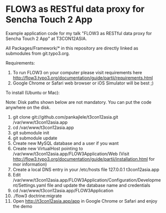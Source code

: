 FLOW3 as RESTful data proxy for Sencha Touch 2 App
==================================================

Example application code for my talk "FLOW3 as RESTful data proxy for Sencha Touch 2 App" at T3CON12ASIA.

All Packages/Framework/* in this repository are directly linked as submodules from git.typo3.org.

Requirements:

1. To run FLOW3 on your computer please visit requirements here http://flow3.typo3.org/documentation/guide/partii/requirements.html
2. Google Chrome or Safari web browser or iOS Simulator will be best ;)

To install (Ubuntu or Mac):

Note: Disk paths shown below are not mandatory. You can put the code anywhere on the disk.

1. git clone git://github.com/pankajlele/t3con12asia.git /var/www/t3con12asia.app
2. cd /var/www/t3con12asia.app
3. git submodule init
4. git submodule update
5. Create new MySQL database and a user if you want
6. Create new VirtualHost pointing to /var/www/t3con12asia.app/FLOW3Application/Web (Visit http://flow3.typo3.org/documentation/guide/partii/installation.html for mor information)
7. Create a local DNS entry in your /etc/hosts file 127.0.0.1 t3con12asia.app
8. Edit /var/www/t3con12asia.app/FLOW3Application/Configuration/Development/Settings.yaml file and update the database name and credentials
9. cd /var/www/t3con12asia.app/FLOW3Application
10. ./flow3 doctrine:migrate
11. Open http://t3con12asia.app/app in Google Chrome or Safari and enjoy the demo
